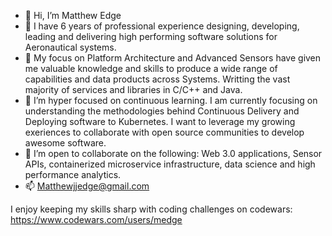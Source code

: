 - 👋 Hi, I’m Matthew Edge
- 👀 I have 6 years of professional experience designing, developing, leading and delivering high performing software solutions for Aeronautical systems.
- 💫 My focus on Platform Architecture and Advanced Sensors have given me valuable knowledge and skills to produce a wide range of capabilities and data products across Systems. Writting the vast majority of services and libraries in C/C++ and Java.
- 🌱 I’m hyper focused on continuous learning. I am currently focusing on understanding the methodologies behind Continuous Delivery and Deploying software to Kubernetes. I want to leverage my growing exeriences to collaborate with open source communities to develop awesome software.
- 💞️ I’m open to collaborate on the following: Web 3.0 applications, Sensor APIs, containerized microservice infrastructure, data science and high performance analytics.
- 📫 Matthewjjedge@gmail.com

I enjoy keeping my skills sharp with coding challenges on codewars: https://www.codewars.com/users/medge

